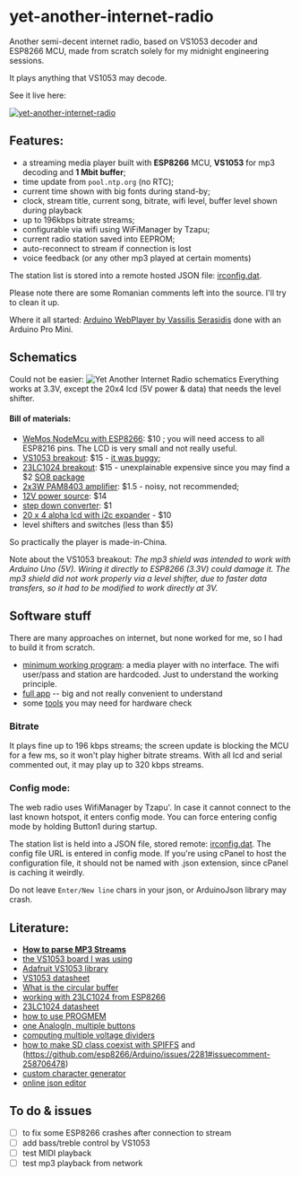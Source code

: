 # yet-another-internet-radio

Another semi-decent internet radio, based on VS1053 decoder and ESP8266 MCU, made from scratch solely for my midnight engineering sessions.

It plays anything that VS1053 may decode.

See it live here:

[![yet-another-internet-radio](http://img.youtube.com/vi/FiWzWgzm_9E/0.jpg)](http://www.youtube.com/watch?v=FiWzWgzm_9E "yet-another-internet-radio")

## Features:
* a streaming media player built with **ESP8266** MCU, **VS1053** for mp3 decoding and **1 Mbit buffer**;
* time update from `pool.ntp.org` (no RTC);
* current time shown with big fonts during stand-by;
* clock, stream title, current song, bitrate, wifi level, buffer level shown during playback
* up to 196kbps bitrate streams;
* configurable via wifi using WiFiManager by Tzapu;
* current radio station saved into EEPROM;
* auto-reconnect to stream if connection is lost
* voice feedback (or any other mp3 played at certain moments)

The station list is stored into a remote hosted JSON file: [irconfig.dat](/irconfig.dat).

Please note there are some Romanian comments left into the source. I'll try to clean it up.

Where it all started: [Arduino WebPlayer by Vassilis Serasidis](https://www.serasidis.gr/circuits/Arduino_WebRadio_player/Arduino_WebRadio_player.htm) done with an Arduino Pro Mini.

## Schematics
Could not be easier:
![Yet Another Internet Radio schematics](https://raw.githubusercontent.com/pisicaverde/yet-another-internet-radio/master/images/schema1.jpg)
Everything works at 3.3V, except the 20x4 lcd (5V power & data) that needs the level shifter.

#### Bill of materials:
- [WeMos NodeMcu with ESP8266](https://www.banggood.com/Wemos-Nodemcu-Wifi-For-Arduino-And-NodeMCU-ESP8266-0_96-Inch-OLED-Board-p-1154759.html): $10 ; you will need access to all ESP8216 pins. The LCD is very small and not really useful.
- [VS1053 breakout](https://www.dx.com/p/sd-card-mp3-music-shield-audio-expansion-board-white-171917): $15 - [it was buggy](https://blog.devmobile.co.nz/2014/04/27/netduino-and-freaduino-mp3-music-shield/);
- [23LC1024 breakout](https://www.mikroe.com/sram-click): $15 - unexplainable expensive since you may find a $2 [SO8 package](https://www.tme.eu/en/details/23lc1024-i_sn/serial-sram-memories-integrated-circ/microchip-technology/)
- [2x3W PAM8403 amplifier](https://www.banggood.com/PAM8403-2-Channel-USB-Power-Audio-Amplifier-Module-Board-3Wx2-Volume-Control-p-1068215.html?cur_warehouse=CN): $1.5 - noisy, not recommended;
- [12V power source](https://www.banggood.com/Mini-100W-Switching-Power-Supply-180-240V-To-12V-8_3A-For-LED-Strip-Light-p-985455.html): $14
- [step down converter](https://www.banggood.com/10Pcs-LM2596-DC-DC-Adjustable-Step-Down-Power-Supply-Module-p-963307.html): $1
- [20 x 4 alpha lcd with i2c expander](https://www.dx.com/p/arduino-iic-i2c-serial-3-2-lcd-2004-module-display-138611) - $10
- level shifters and switches (less than $5)

So practically the player is made-in-China.

Note about the VS1053 breakout: *The mp3 shield was intended to work with Arduino Uno (5V). Wiring it directly to ESP8266 (3.3V) could damage it. The mp3 shield did not work properly via a level shifter, due to faster data transfers, so it had to be modified to work directly at 3V.*

## Software stuff
There are many approaches on internet, but none worked for me, so I had to build it from scratch.
* [minimum working program](/src/minimum): a media player with no interface. The wifi user/pass and station are hardcoded. Just to understand the working principle.
* [full app](/src/current) -- big and not really convenient to understand
* some [tools](/src/tools) you may need for hardware check

### Bitrate
It plays fine up to 196 kbps streams; the screen update is blocking the MCU for a few ms, so it won't play higher bitrate streams. With all lcd and serial commented out, it may play up to 320 kbps streams.

### Config mode:
The web radio uses WifiManager by Tzapu'. In case it cannot connect to the last known hotspot, it enters config mode. You can force entering config mode by holding Button1 during startup.

The station list is held into a JSON file, stored remote: [irconfig.dat](/irconfig.dat). The config file URL is entered in config mode. If you're using cPanel to host the configuration file, it should not be named with .json extension, since cPanel is caching it weirdly.

Do not leave `Enter/New line` chars in your json, or ArduinoJson library may crash.

## Literature:
- **[How to parse MP3 Streams](http://www.smackfu.com/stuff/programming/shoutcast.html)**
- [the VS1053 board I was using](http://www.elecfreaks.com/wiki/index.php?title=Freaduino_MP3_Music_Shield)
- [Adafruit VS1053 library](https://github.com/adafruit/Adafruit_VS1053_Library)
- [VS1053 datasheet](https://www.sparkfun.com/datasheets/Components/SMD/vs1053.pdf)
- [What is the circular buffer](https://en.m.wikipedia.org/wiki/Circular_buffer)
- [working with 23LC1024 from ESP8266](https://github.com/paulenuta/ESP_23LC1024)
- [23LC1024 datasheet](http://ww1.microchip.com/downloads/en/DeviceDoc/20005142C.pdf)
- [how to use PROGMEM](http://www.gammon.com.au/progmem)
- [one AnalogIn, multiple buttons](https://www.baldengineer.com/5-voltage-divider-circuits.html)
- [computing multiple voltage dividers](http://www.loosweb.de/calculator/en/muteiler.html)
- [how to make SD class coexist with SPIFFS](https://github.com/esp8266/Arduino/issues/1524#issuecomment-253969821) and (https://github.com/esp8266/Arduino/issues/2281#issuecomment-258706478)
- [custom character generator](https://omerk.github.io/lcdchargen/)
- [online json editor](https://jsoneditoronline.org/)


## To do & issues
- [ ] to fix some ESP8266 crashes after connection to stream
- [ ] add bass/treble control by VS1053
- [ ] test MIDI playback
- [ ] test mp3 playback from network
